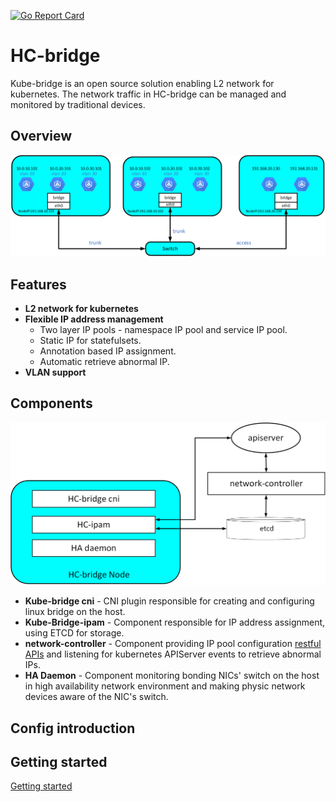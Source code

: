 [![Go Report Card](https://goreportcard.com/badge/github.com/harmonycloud/hcbridge)](https://goreportcard.com/report/github.com/harmonycloud/hcbridge)
# **HC-bridge**

Kube-bridge is an open source solution enabling L2 network for kubernetes. The network traffic in HC-bridge can be managed and monitored by traditional devices.

## **Overview**
![alt text](docs/network-topology.png "network-topology")

## **Features**

- **L2 network for kubernetes**
- **Flexible IP address management** 
  - Two layer IP pools - namespace IP pool and service IP pool.
  - Static IP for statefulsets.
  - Annotation based IP assignment.
  - Automatic retrieve abnormal IP.
- **VLAN support**

## **Components**
![alt text](docs/componetns.png "Kube-bridge components")

- **Kube-bridge cni** - CNI plugin responsible for creating and configuring linux bridge on the host.
- **Kube-Bridge-ipam** - Component responsible for IP address assignment, using ETCD for storage. 
- **network-controller** - Component providing IP pool configuration [restful APIs](docs/APIOverview.md) and listening for kubernetes APIServer events to retrieve abnormal IPs.
- **HA Daemon** - Component  monitoring bonding NICs' switch on the host in high availability network environment and making physic network devices aware of the NIC's switch. 

## **Config introduction**

## **Getting started** 

 [Getting started](docs/GettingStarted.md)

